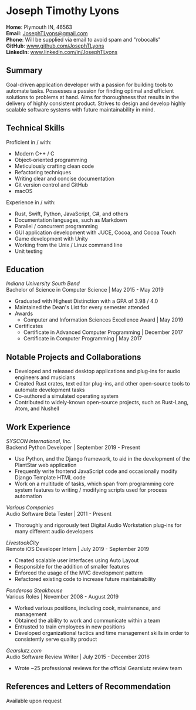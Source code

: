 # Joseph Timothy Lyons

**Home**: Plymouth IN, 46563 \
**Email**: JosephTLyons@gmail.com \
**Phone**: Will be supplied via email to avoid spam and "robocalls" \
**GitHub**: www.github.com/JosephTLyons \
**LinkedIn**: www.linkedin.com/in/JosephTLyons

## Summary

Goal-driven application developer with a passion for building tools to automate
tasks.  Possesses a passion for finding optimal and efficient solutions to
problems at hand.  Aims for thoroughness that results in the delivery of highly
consistent product.  Strives to design and develop highly scalable software
systems with future maintainability in mind.

## Technical Skills

Proficient in / with:
- Modern C++ / C
- Object-oriented programming
- Meticulously crafting clean code
- Refactoring techniques
- Writing clear and concise documentation
- Git version control and GitHub
- macOS

Experience in / with:
- Rust, Swift, Python, JavaScript, C#, and others
- Documentation languages, such as Markdown
- Parallel / concurrent programming
- GUI application development with JUCE, Cocoa, and Cocoa Touch
- Game development with Unity
- Working from the Unix / Linux command line
- Unit testing

## Education

*Indiana University South Bend* \
Bachelor of Science in Computer Science | May 2015 - May 2019
- Graduated with Highest Distinction with a GPA of 3.98 / 4.0
- Maintained the Dean's List for every semester attended
- Awards
    - Computer and Information Sciences Excellence Award | May 2019
- Certificates
    - Certificate in Advanced Computer Programming | December 2017
    - Certificate in Computer Programming | May 2017

## Notable Projects and Collaborations

- Developed and released desktop applications and plug-ins for audio engineers
  and musicians
- Created Rust crates, text editor plug-ins, and other open-source tools to
  automate development tasks
- Co-authored a simulated operating system
- Contributed to widely-known open-source projects, such as Rust-Lang, Atom, and
  Nushell

## Work Experience

*SYSCON International, Inc.* \
Backend Python Developer | September 2019 - Present
- Use Python, and the Django framework, to aid in the development of the
  PlantStar web application
- Frequently write frontend JavaScript code and occasionally modify Django
  Template HTML code
- Work on a multitude of tasks, which span from programming core system features
  to writing / modifying scripts used for process automation

*Various Companies* \
Audio Software Beta Tester | 2011 - Present
- Thoroughly and rigorously test Digital Audio Workstation plug-ins for many
  different audio developers

*LivestockCity* \
Remote iOS Developer Intern | July 2019 - September 2019
- Created scalable user interfaces using Auto Layout
- Responsible for the addition of smaller features
- Enforced the usage of the MVC development pattern
- Refactored existing code to increase future maintainability

*Ponderosa Steakhouse* \
Various Roles | November 2008 - August 2019
- Worked various positions, including cook, maintenance, and management
- Obtained the ability to work and communicate within a team
- Entrusted to train employees in new positions
- Developed organizational tactics and time management skills in order to
  consistently serve quality product

*Gearslutz.com* \
Audio Software Review Writer | July 2015 - December 2016
- Wrote ~25 professional reviews for the official Gearslutz review team

## References and Letters of Recommendation

Available upon request
